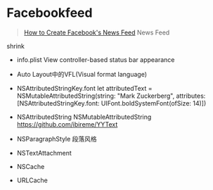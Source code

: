 # Facebookfeed
> [How to Create Facebook's News Feed](https://www.youtube.com/playlist?list=PL0dzCUj1L5JHDWIO3x4wePhD8G4d1Fa6N)
News Feed

shrink  

- info.plist
View controller-based status bar appearance

- Auto Layout中的VFL(Visual format language)

-   NSAttributedStringKey.font
let attributedText = NSMutableAttributedString(string: "Mark Zuckerberg", attributes: [NSAttributedStringKey.font: UIFont.boldSystemFont(ofSize: 14)])

- NSAttributedString  NSMutableAttributedString
https://github.com/ibireme/YYText

- NSParagraphStyle  段落风格
- NSTextAttachment

- NSCache

- URLCache
